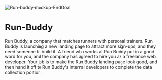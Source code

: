 ![Run-buddy-mockup-EndGoal](https://user-images.githubusercontent.com/77178392/112926751-85ade080-90d9-11eb-89c9-fae9f7ea7388.jpg)
# Run-Buddy
Run Buddy, a company that matches runners with personal trainers. Run Buddy is launching a new landing page to attract more sign-ups, and they need someone to build it. A friend who works at Run Buddy put in a good word for you, and the company has agreed to hire you as a freelance web developer. Your job is to make the Run Buddy landing page look good, and then hand it off to Run Buddy's internal developers to complete the data collection portion.
